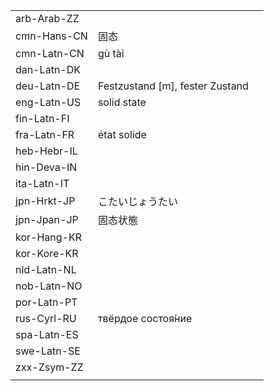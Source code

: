 | | | |
|-|-|-|
| arb-Arab-ZZ |  |  |
| cmn-Hans-CN | 固态 |  |
| cmn-Latn-CN | gù tài |  |
| dan-Latn-DK |  |  |
| deu-Latn-DE | Festzustand [m], fester Zustand |  |
| eng-Latn-US | solid state |  |
| fin-Latn-FI |  |  |
| fra-Latn-FR | état solide |  |
| heb-Hebr-IL |  |  |
| hin-Deva-IN |  |  |
| ita-Latn-IT |  |  |
| jpn-Hrkt-JP | こたいじょうたい |  |
| jpn-Jpan-JP | 固态状態 |  |
| kor-Hang-KR |  |  |
| kor-Kore-KR |  |  |
| nld-Latn-NL |  |  |
| nob-Latn-NO |  |  |
| por-Latn-PT |  |  |
| rus-Cyrl-RU | твёрдое состоя́ние |  |
| spa-Latn-ES |  |  |
| swe-Latn-SE |  |  |
| zxx-Zsym-ZZ |  |  |
|  |  |  |